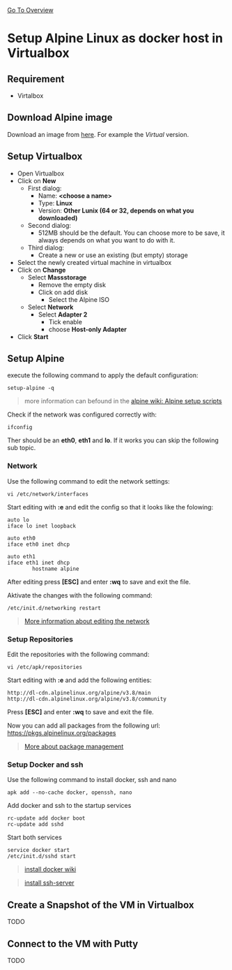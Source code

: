 [Go To Overview](../../../)

# Setup Alpine Linux as docker host in Virtualbox

## Requirement

- Virtalbox

## Download Alpine image

Download an image from [here](https://www.alpinelinux.org/downloads/). For example the *Virtual* version.

## Setup Virtualbox

- Open Virtualbox
- Click on **New**
    - First dialog:
        - Name: **\<choose a name>**
        - Type: **Linux**
        - Version: **Other Lunix (64 or 32, depends on what you downloaded)**
    - Second dialog:
        - 512MB should be the default. You can choose more to be save, it always depends on what you want to do with it.
    - Third dialog:
        - Create a new or use an existing (but empty) storage
- Select the newly created virtual machine in virtualbox
- Click on **Change**
    - Select **Massstorage**
        - Remove the empty disk
        - Click on add disk
            - Select the Alpine ISO
    - Select **Network**
        - Select **Adapter 2**
            - Tick enable
            - choose **Host-only Adapter**
- Click **Start**

## Setup Alpine

execute the following command to apply the default configuration:

````shell
setup-alpine -q
````

> more information can befound in the [alpine wiki: Alpine setup scripts](https://wiki.alpinelinux.org/wiki/Alpine_setup_scripts)

Check if the network was configured correctly with:

````shell
ifconfig
````

Ther should be an **eth0**, **eth1** and **lo**. If it works you can skip the following sub topic.

### Network

Use the following command to edit the network settings:

````shell
vi /etc/network/interfaces
````

Start editing with **:e** and edit the config so that it looks like the folowing:

````config
auto lo
iface lo inet loopback

auto eth0
iface eth0 inet dhcp

auto eth1
iface eth1 inet dhcp
        hostname alpine
````

After editing press **[ESC]** and enter **:wq** to save and exit the file.

Aktivate the changes with the following command:

````shell
/etc/init.d/networking restart
````

> [More information about editing the network](https://wiki.alpinelinux.org/wiki/Configure_Networking#Interface_Configuration)

### Setup Repositories

Edit the repositories with the following command:

````shell
vi /etc/apk/repositories
````


Start editing with **:e** and add the following entities:

````config
http://dl-cdn.alpinelinux.org/alpine/v3.8/main
http://dl-cdn.alpinelinux.org/alpine/v3.8/community
`````

Press **[ESC]** and enter **:wq** to save and exit the file.

Now you can add all packages from the following url:
https://pkgs.alpinelinux.org/packages

> [More about package management](https://wiki.alpinelinux.org/wiki/Alpine_Linux_package_management)

### Setup Docker and ssh

Use the following command to install docker, ssh and nano

````shell
apk add --no-cache docker, openssh, nano
````

Add docker and ssh to the startup services

````shell
rc-update add docker boot
rc-update add sshd
````

Start both services

````shell
service docker start
/etc/init.d/sshd start
````

> [install docker wiki](https://wiki.alpinelinux.org/wiki/Docker)

> [install ssh-server](https://wiki.alpinelinux.org/wiki/Setting_up_a_ssh-server)


## Create a Snapshot of the VM in Virtualbox

TODO

## Connect to the VM with Putty

TODO